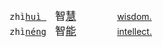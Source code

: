 <tt>zhì[huì ]()</tt>　<big>智[慧]()</big>　<big>　　</big>　
[wisdom.](https://fanyi.baidu.com/#zh/en/智慧)   
<tt>zhì[néng]()</tt>　<big>智[能]()</big>　<big>　　</big>　
[intellect.](https://fanyi.baidu.com/#zh/en/智能)

